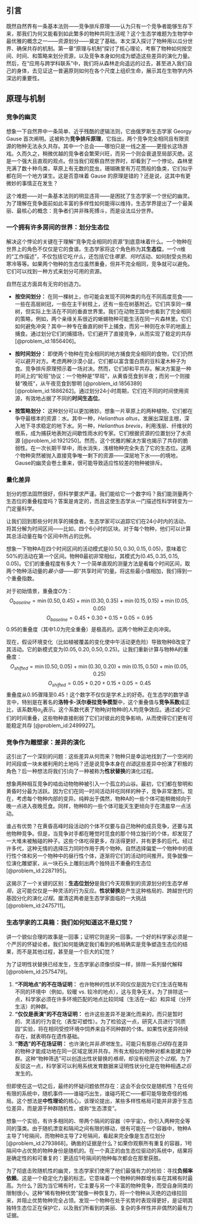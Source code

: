 ## 引言
既然自然界有一条基本法则——竞争排斥原理——认为只有一个竞争者能够生存下来，那我们为何又能看到如此繁多的物种共同生活呢？这个生态学难题为生物学中最优雅的概念之一——资源划分——奠定了基础。本文深入探讨了物种用以瓜分世界、确保共存的机制。第一章“原理与机制”探讨了核心理论，考察了物种如何按空间、时间、和策略来划分资源，以及竞争本身如何成为塑造这些差异的演化力量。然后，在“应用与跨学科联系”中，我们将从森林走向遥远的过去，甚至进入我们自己的身体，去见证这一普遍原则如何在各个尺度上组织生命，展示其在生物学内外深远的重要性。

## 原理与机制

### 竞争的幽灵

想象一下自然界中一条简单、近乎残酷的逻辑法则，它由俄罗斯生态学家 Georgy Gause 首次阐明。这被称为**竞争排斥原理**，它指出，两个竞争完全相同且有限资源的物种无法永久共存。其中一个总会——哪怕只是一线之差——更擅长这场游戏。久而久之，稍微优越的竞争者会繁荣兴旺，而另一个则会衰退至局部灭绝。这是一个强大且直观的观点。但当我们观察自然世界时，却看到了一个悖论。森林里充满了数十种鸟类，草原上有无数的昆虫，珊瑚礁里有万花筒般的鱼类，它们似乎都在同一个地方谋生。这是否意味着 Gause 的原理是错的？还是说，这其中有更微妙的事情正在发生？

这个难题——对一条基本法则的明显违背——是困扰了生态学家一个世纪的幽灵。为了理解在竞争面前如此丰富的多样性如何能得以维持，生态学界提出了一个最美丽、最核心的概念：竞争者们并非殊死搏斗，而是设法瓜分世界。

### 一个拥有许多房间的世界：划分生态位

解决这个悖论的关键在于理解“竞争完全相同的资源”到底意味着什么。一个物种在世界上的角色不仅仅是它的食谱。生态学家将这个角色称为其**生态位**，一个$n$维的“工作描述”，不仅包括它吃*什么*，还包括它住*哪里*、*何时*活动、如何耐受炎热和寒冷等等。如果两个物种的生态位虽然重叠，但并不完全相同，竞争就可以避免。它们可以找到一种方式来划分可用的资源。

自然在这方面具有无穷的创造力。

*   **按空间划分：** 在同一棵树上，你可能会发现不同种类的鸟在不同高度觅食——一些在高层树冠，一些在主干树枝上，还有一些在树基附近。它们共享同一棵树，但实际上生活在不同的垂直世界里。我们在动物王国中也看到了完全相同的策略，例如，两个亲缘关系很近的蜥蜴物种可能生活在同一片森林里。它们如何避免冲突？其中一种专在垂直的树干上捕食，而另一种则在水平的地面上捕食。通过划分它们的捕猎场，它们避开了直接竞争，从而实现了稳定的共存 [@problem_id:1856406]。

*   **按时间划分：** 即使两个物种在完全相同的地方捕食完全相同的食物，它们仍然可以避开对方。考虑两种沙漠小鼠，它们都以富含蛋白质的豆科灌木种子为食。竞争排斥原理预示着一场对决。然而，它们却和平共存。解决方案是一种时间上的“轮班”协议：一个物种是“早班”，从黄昏觅食到半夜；而另一个则接替“晚班”，从午夜觅食到黎明 [@problem_id:1856389] [@problem_id:1886262]。通过划分24小时周期，它们在不同的时间使用资源，有效地占据了不同的**时间生态位**。

*   **按策略划分：** 这种划分可以更加微妙。想象一片草原上的两种植物，它们都在争夺最根本的资源：水。其中一种，*Helianthus altus*，发展出深层主根，深入地下寻求稳定的地下水。另一种，*Helianthus brevis*，利用浅层、纤维状的根系，成为捕获地表附近间歇性雨水的专家。它们根据资源的位置划分了水资源 [@problem_id:1921250]。然而，这个优雅的解决方案也揭示了共存的脆弱性。在一次长期干旱中，雨水消失，浅根物种完全失去了它的生态位。这两个物种突然被抛入直接竞争唯一剩下的资源——深层地下水——的境地，Gause的幽灵会卷土重来，很可能导致适应性较差的物种被排斥。

### 量化差异

划分的想法固然很好，但科学要求严谨。我们能给它一个数字吗？我们能测量两个生态位的重叠程度吗？答案是肯定的，而且这使生态学从一门描述性科学转变为一门定量科学。

让我们回到那些分时共享的捕食者。生态学家可以追踪它们在24小时内的活动，将其分解为时间区间——比如，四个6小时的区块。对于每个物种，他们可以计算其总活动量在每个区间中所占的比例。

想象一下物种A在四个时间区间的活动模式是$(0.50, 0.30, 0.15, 0.05)$，意味着它50%的活动在第一个区间。物种B最初非常相似，其模式为$(0.45, 0.35, 0.15, 0.05)$。它们的重叠程度有多大？一个简单直观的测量方法是看每个时间区间，取两个物种活动量的*最小值*——即“共享时间”的量。将这些最小值相加，我们得到一个重叠指数。

对于初始情景，重叠度$O$为：
$$O_{baseline} = \min(0.50, 0.45) + \min(0.30, 0.35) + \min(0.15, 0.15) + \min(0.05, 0.05)$$
$$O_{baseline} = 0.45 + 0.30 + 0.15 + 0.05 = 0.95$$
$0.95$的重叠度（其中$1.0$为完全重叠）是极高的。这两个物种正走向冲突。

现在，假设环境变化（比如植被覆盖的变化使中午活动更危险）导致物种B改变了其活动。它的新模式变为$(0.05, 0.20, 0.50, 0.25)$。让我们重新计算与物种A的重叠度：
$$O_{shifted} = \min(0.50, 0.05) + \min(0.30, 0.20) + \min(0.15, 0.50) + \min(0.05, 0.25)$$
$$O_{shifted} = 0.05 + 0.20 + 0.15 + 0.05 = 0.45$$
重叠度从$0.95$骤降至$0.45$！这个数字不仅仅是学术上的好奇。在生态学的数学语言中，特别是在著名的**洛特卡-沃尔泰拉竞争模型**中，这个重叠值与**竞争系数**成正比，该系数用$\alpha_{ij}$表示。这个系数代表了物种$j$对物种$i$的人均竞争效应。通过减少它们的时间重叠，这些物种直接削弱了它们对彼此的竞争影响，从而使得它们更有可能稳定共存 [@problem_id:2499927]。

### 竞争作为雕塑家：差异的演化

这引出了一个深刻的问题：这些差异从何而来？物种只是幸运地找到了一个空闲的时间段或一块未被利用的土地吗？还是说竞争本身在*创造*这些差异中扮演了积极的角色？后一种想法将我们引向了一种被称为**性状替换**的演化过程。

想象两种相互竞争的啮齿动物物种被引入一个孤立的山谷。最初，它们都在黎明和黄昏时分最为活跃。因为它们在同一时间活动并吃同样的种子，竞争非常激烈。现在，考虑每个物种内部的变异。纯粹出于偶然，物种A的一些个体可能稍微倾向于晚一点进入夜晚觅食。同样，物种B的一些个体可能天生更倾向于在清晨早一点活动。

谁占有优势？在黄昏高峰时段活动的个体不仅要与自己物种的成员竞争，还要与其他物种竞争。但是，当竞争对手都在睡觉时觅食的那个特立独行的个体，却发现了一大堆未被触碰的种子。这些个体吃得更多，存活得更好，并有更多的后代。经过许多代，这种无情的选择压力同时作用于两个物种。自然选择偏爱一个物种中的夜行性个体和另一个物种中的昼行性个体，逐渐将它们的活动时间推开。竞争就像一位演化雕塑家，从一块石头上雕刻出两个独特且不重叠的生态位 [@problem_id:2287195]。

这揭示了一个关键的区别：**生态位划分**是我们今天观察到的资源划分的生态学*格局*，这可能仅仅是一种灵活的行为反应。**性状替换**是产生这种格局的、跨越世代的基因分化的演化*过程*。厘清这两者是生态学家面临的一大挑战 [@problem_id:2475711]。

### 生态学家的工具箱：我们如何知道这不是幻觉？

讲一个貌似合理的故事是一回事；证明它则是另一回事。一个好的科学家必须是一个严厉的怀疑论者。我们如何能确定我们看到的格局确实是竞争塑造生态位的结果，而不是其他过程，甚至是一个巨大的幻觉？

为了证明性状替换已经发生，生态学家必须像侦探一样，排除一系列替代解释 [@problem_id:2575479]。
1.  **“不同地点”的不在场证明：** 也许物种的性状不同仅仅是因为它们生活在略有不同的环境中（例如，较暖 vs. 较冷的地点），这与竞争无关。为了排除这一点，科学家必须在许多环境匹配的地点比较同域（生活在一起）和异域（分开生活）的种群。
2.  **“仅仅是表演”的不在场证明：** 也许这些差异不是演化而来的，而只是暂时的、灵活的行为变化（表型可塑性）。为了检验这一点，研究人员进行“同质园”实验，将在相同受控环境中饲养来自不同种群的个体。如果性状差异持续存在，就表明存在遗传基础。
3.  **“筛选”的不在场证明：** 也许演化并非*原地*发生。可能只有那些*已经*存在差异的物种才能成功地在同一区域定居并共存。所有太相似的物种对都未能建立种群。这种“物种筛选”可以创造出性状替换的*格局*，却没有经历这个*过程*。为了反驳这一点，科学家可以利用系统发育数据来证明性状分化是在物种相遇*之后*发生的。

但即使在这一切之后，最终的怀疑问题依然存在：这会不会仅仅是随机性？在任何有限的系统中，随机事件——谁碰巧出生，谁碰巧死亡——都可能导致奇怪的格局。这个想法是**中性理论**的核心，该理论提出，某些多样性格局可能并非源于生态位差异，而是源于种群随机性，或称“生态漂变”。

想象一个实验，有许多相同的、带两个隔间的容器（中宇宙）。你引入两种完全等同的藻类。由于随机漂变和隔间之间有限的移动，很有可能在一个容器中，物种A主导了1号隔间，而物种B主导了2号隔间，看起来完全像是生态位划分 [@problem_id:2793868]。确凿的证据是什么？如果你观察所有重复的容器，1号隔间中占优势的物种身份是随机的。在一个真正的由生态位驱动的系统中，结果将是确定性的和可重复的：更适应1号隔间的物种每次都会在那里获胜。

为了彻底击败随机性的幽灵，生态学家们使用了他们最强有力的检验：寻找**负频率依赖**。这是一个稳定化力量的标志。它意味着一个物种的种群增长率在其稀有时最高。为什么？因为当它稀有时，它主要与另一个丰富的物种竞争，而受自身同类的限制很小。这种“稀有物种优势”就像一种恢复力，将一个物种从灭绝的边缘拉回来，并阻止优势物种完全占领。发现一个物种在处于劣势时表现得更好，是证明其独特生态位正在保护它，以及我们所看到的美丽、复杂的多样性并非偶然的最有力证据。

